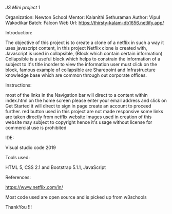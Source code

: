 *JS Mini project 1*

Organization: Newton School
Mentor:  Kalanithi Sethuraman
Author: Vipul Wakodikar
Batch: Falcon
Web Url: https://thirsty-kalam-db1656.netlify.app/

Introduction:

The objective of this project is to create a clone of a netflix in such a way it uses javascript content, in this project 
Netflix clone is created with, Javascript is used in collapsible, (Block which contain certain information)
Collapsible is a useful block which helps to constrain the information of a subject to it's title inorder to view the information
user must click on the block, famous example of collapsible are Sharepoint and Infrastructure knowledge base which are common 
through out corporate offices.


Instructions:

most of the links in the Navigation bar will direct to a content within index.html
on the home screen please enter your email address and click on Get Started it will direct to sign in page 
create an account to proceed further.
red button used in this project are not made responsive 
some links are taken directly from netflix website 
Images used in  creation of this website may subject to copyright hence it's usage without license for commercial use is prohibited 

IDE:

Visual studio code 2019

Tools used:

HTML 5, CSS 2.1 and Bootstrap 5.1.1, JavaScript

References: 

https://www.netflix.com/in/

Most code used are open source and is picked up from w3schools

ThankYou !!!